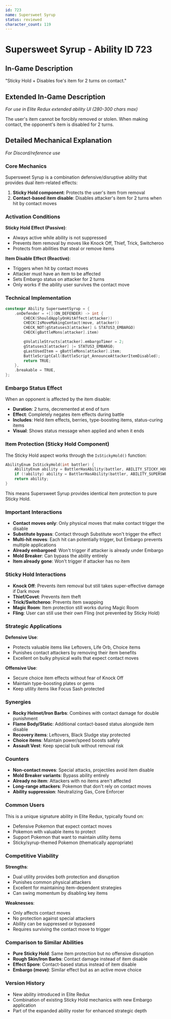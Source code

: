 ```yaml
---
id: 723
name: Supersweet Syrup
status: reviewed
character_count: 119
---
```


# Supersweet Syrup - Ability ID 723

## In-Game Description
"Sticky Hold + Disables foe's item for 2 turns on contact."

## Extended In-Game Description
*For use in Elite Redux extended ability UI (280-300 chars max)*

The user's item cannot be forcibly removed or stolen. When making contact, the opponent's item is disabled for 2 turns.

## Detailed Mechanical Explanation
*For Discord/reference use*

### Core Mechanics
Supersweet Syrup is a combination defensive/disruptive ability that provides dual item-related effects:
1. **Sticky Hold component**: Protects the user's item from removal
2. **Contact-based item disable**: Disables attacker's item for 2 turns when hit by contact moves

### Activation Conditions
**Sticky Hold Effect (Passive)**:
- Always active while ability is not suppressed
- Prevents item removal by moves like Knock Off, Thief, Trick, Switcheroo
- Protects from abilities that steal or remove items

**Item Disable Effect (Reactive)**:
- Triggers when hit by contact moves
- Attacker must have an item to be affected
- Sets Embargo status on attacker for 2 turns
- Only works if the ability user survives the contact move

### Technical Implementation
```c
constexpr Ability SupersweetSyrup = {
    .onDefender = +[](ON_DEFENDER) -> int {
        CHECK(ShouldApplyOnHitAffect(attacker))
        CHECK(IsMoveMakingContact(move, attacker))
        CHECK_NOT(gStatuses3[attacker] & STATUS3_EMBARGO)
        CHECK(gBattleMons[attacker].item)

        gVolatileStructs[attacker].embargoTimer = 2;
        gStatuses3[attacker] |= STATUS3_EMBARGO;
        gLastUsedItem = gBattleMons[attacker].item;
        BattleScriptCall(BattleScript_AnnounceAttackerItemDisabled);
        return TRUE;
    },
    .breakable = TRUE,
};
```

### Embargo Status Effect
When an opponent is affected by the item disable:
- **Duration**: 2 turns, decremented at end of turn
- **Effect**: Completely negates item effects during battle
- **Includes**: Held item effects, berries, type-boosting items, status-curing items
- **Visual**: Shows status message when applied and when it ends

### Item Protection (Sticky Hold Component)
The Sticky Hold aspect works through the `IsStickyHold()` function:
```c
AbilityEnum IsStickyHold(int battler) {
    AbilityEnum ability = BattlerHasAbility(battler, ABILITY_STICKY_HOLD, TRUE);
    if (!ability) ability = BattlerHasAbility(battler, ABILITY_SUPERSWEET_SYRUP, TRUE);
    return ability;
}
```

This means Supersweet Syrup provides identical item protection to pure Sticky Hold.

### Important Interactions
- **Contact moves only**: Only physical moves that make contact trigger the disable
- **Substitute bypass**: Contact through Substitute won't trigger the effect
- **Multi-hit moves**: Each hit can potentially trigger, but Embargo prevents multiple applications
- **Already embargoed**: Won't trigger if attacker is already under Embargo
- **Mold Breaker**: Can bypass the ability entirely
- **Item already gone**: Won't trigger if attacker has no item

### Sticky Hold Interactions
- **Knock Off**: Prevents item removal but still takes super-effective damage if Dark move
- **Thief/Covet**: Prevents item theft
- **Trick/Switcheroo**: Prevents item swapping
- **Magic Room**: Item protection still works during Magic Room
- **Fling**: User can still use their own Fling (not prevented by Sticky Hold)

### Strategic Applications
**Defensive Use**:
- Protects valuable items like Leftovers, Life Orb, Choice items
- Punishes contact attackers by removing their item benefits
- Excellent on bulky physical walls that expect contact moves

**Offensive Use**:
- Secure choice item effects without fear of Knock Off
- Maintain type-boosting plates or gems
- Keep utility items like Focus Sash protected

### Synergies
- **Rocky Helmet/Iron Barbs**: Combines with contact damage for double punishment
- **Flame Body/Static**: Additional contact-based status alongside item disable
- **Recovery items**: Leftovers, Black Sludge stay protected
- **Choice items**: Maintain power/speed boosts safely
- **Assault Vest**: Keep special bulk without removal risk

### Counters
- **Non-contact moves**: Special attacks, projectiles avoid item disable
- **Mold Breaker variants**: Bypass ability entirely
- **Already no item**: Attackers with no items aren't affected
- **Long-range attackers**: Pokemon that don't rely on contact moves
- **Ability suppression**: Neutralizing Gas, Core Enforcer

### Common Users
This is a unique signature ability in Elite Redux, typically found on:
- Defensive Pokemon that expect contact moves
- Pokemon with valuable items to protect
- Support Pokemon that want to maintain utility items
- Sticky/syrup-themed Pokemon (thematically appropriate)

### Competitive Viability
**Strengths**:
- Dual utility provides both protection and disruption
- Punishes common physical attackers
- Excellent for maintaining item-dependent strategies
- Can swing momentum by disabling key items

**Weaknesses**:
- Only affects contact moves
- No protection against special attackers
- Ability can be suppressed or bypassed
- Requires surviving the contact move to trigger

### Comparison to Similar Abilities
- **Pure Sticky Hold**: Same item protection but no offensive disruption
- **Rough Skin/Iron Barbs**: Contact damage instead of item disable
- **Effect Spore**: Contact-based status instead of item disable
- **Embargo (move)**: Similar effect but as an active move choice

### Version History
- New ability introduced in Elite Redux
- Combination of existing Sticky Hold mechanics with new Embargo application
- Part of the expanded ability roster for enhanced strategic depth